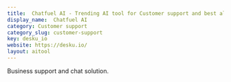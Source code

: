 ```yaml
---
title:  Chatfuel AI - Trending AI tool for Customer support and best alternatives
display_name:  Chatfuel AI
category: Customer support
category_slug: customer-support
key: desku_io
website: https://desku.io/
layout: aitool
---
```


Business support and chat solution.
